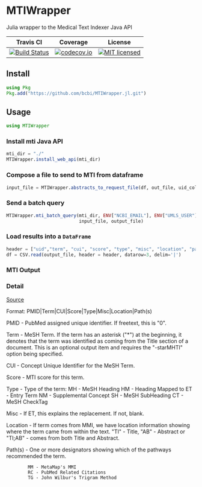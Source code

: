 # MTIWrapper

Julia wrapper to the Medical Text Indexer Java API

| Travis CI | Coverage | License |
|-----------|----------|---------|
|[![Build Status](https://travis-ci.org/bcbi/MTIWrapper.jl.svg?branch=master)](https://travis-ci.org/bcbi/MTIWrapper.jl)|[![codecov.io](http://codecov.io/github/bcbi/MTIWrapper.jl/coverage.svg?branch=master)](http://codecov.io/githubbcbi/MTIWrapper.jl?branch=master)|[![MIT licensed](https://img.shields.io/badge/license-MIT-blue.svg)](https://raw.githubusercontent.com/bcbi/MTIWrapper.jl/master/LICENSE.md)|

## Install

```julia
using Pkg
Pkg.add("https://github.com/bcbi/MTIWrapper.jl.git")
```

## Usage

```julia
using MTIWrapper
```

### Install mti Java API

```julia
mti_dir = "./"
MTIWrapper.install_web_api(mti_dir)
```

### Compose a file to send to MTI from dataframe

```julia
input_file = MTIWrapper.abstracts_to_request_file(df, out_file, uid_column = :pmid, abstract_column= :abstract_text)
```


### Send a batch query

```julia
MTIWrapper.mti_batch_query(mti_dir, ENV["NCBI_EMAIL"], ENV["UMLS_USER"], ENV["UMLS_PSSWD"], 
                           input_file, output_file)
```

### Load results into a `DataFrame`

```julia
header = ["uid","term", "cui", "score", "type", "misc", "location", "path"]
df = CSV.read(output_file, header = header, datarow=3, delim='|')
```

### MTI Output

### Detail

[Source](https://skr.nlm.nih.gov/resource/MTI_output_help_info.html)

Format: PMID|Term|CUI|Score|Type|Misc|Location|Path(s)

PMID - PubMed assigned unique identifier.  If freetext, this is "0".

Term - MeSH Term.  If the term has an asterisk ("*") at the beginning, it
       denotes that the term was identified as coming from the Title section
       of a document.  This is an optional output item and requires the
       "-starMHTI" option being specified.

CUI  - Concept Unique Identifier for the MeSH Term.

Score - MTI score for this term.

Type - Type of the term:
            MH - MeSH Heading
            HM - Heading Mapped to
            ET - Entry Term
            NM - Supplemental Concept
            SH - MeSH SubHeading
            CT - MeSH CheckTag

Misc - If ET, this explains the replacement.  If not, blank.

Location - If term comes from MMI, we have location information showing
         where the term came from within the text.  "TI" - Title,
         "AB" - Abstract or "TI;AB" - comes from both Title and Abstract.

Path(s) - One or more designators showing which of the pathways recommended
         the term.

            MM - MetaMap's MMI
            RC - PubMed Related Citations
            TG - John Wilbur's Trigram Method